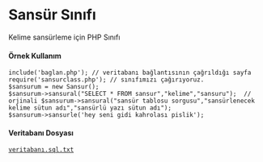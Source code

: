Sansür Sınıfı
=============

Kelime sansürleme için PHP Sınıfı

#### Örnek Kullanım

	include('baglan.php'); // veritabanı bağlantısının çağrıldığı sayfa
	require('sansurclass.php'); // sınıfımızı çağırıyoruz.
	$sansurum = new Sansur();
	$sansurum->sansural("SELECT * FROM sansur","kelime","sansuru");  // orjinali $sansurum->sansural("sansür tablosu sorgusu","sansürlenecek kelime sütun adı","sansürlü yazı sütun adı"); 
	$sansurum->sansurle('hey seni gidi kahrolası pislik'); 

#### Veritabanı Dosyası

[`veritabanı.sql.txt`](veritabani.sql.txt)
